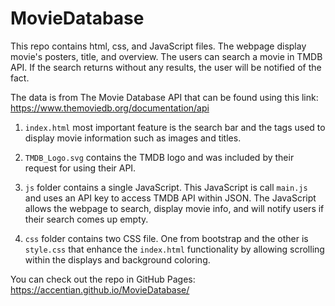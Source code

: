 # MovieDatabase

This repo contains html, css, and JavaScript files. The webpage display movie's posters, title, and overview. The users can search a movie in TMDB API. If the search returns without any results, the user will be notified of the fact. 

The data is from The Movie Database API that can be found using this link: https://www.themoviedb.org/documentation/api

1. `index.html` most important feature is the search bar and the tags used to display movie information such as images and titles.

2. `TMDB_Logo.svg` contains the TMDB logo and was included by their request for using their API.

3. `js` folder contains a single JavaScript. This JavaScript is call `main.js` and uses an API key to access TMDB API within JSON. The JavaScript allows the webpage to search, display movie info, and will notify users if their search comes up empty.

4. `css` folder contains two CSS file. One from bootstrap and the other is `style.css` that enhance the `index.html` functionality by allowing scrolling within the displays and background coloring.

You can check out the repo in GitHub Pages: https://accentian.github.io/MovieDatabase/
